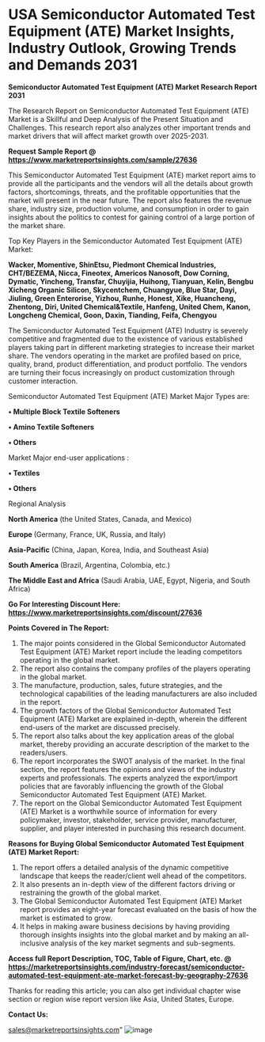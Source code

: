 # USA Semiconductor Automated Test Equipment (ATE) Market Insights, Industry Outlook, Growing Trends and Demands 2031

<strong>Semiconductor Automated Test Equipment (ATE) Market Research Report 2031</strong>

The Research Report on Semiconductor Automated Test Equipment (ATE) Market is a Skillful and Deep Analysis of the Present Situation and Challenges. This research report also analyzes other important trends and market drivers that will affect market growth over 2025-2031.

<strong>Request Sample Report @ <a href=https://www.marketreportsinsights.com/sample/27636>https://www.marketreportsinsights.com/sample/27636</a></strong>

This Semiconductor Automated Test Equipment (ATE) market report aims to provide all the participants and the vendors will all the details about growth factors, shortcomings, threats, and the profitable opportunities that the market will present in the near future. The report also features the revenue share, industry size, production volume, and consumption in order to gain insights about the politics to contest for gaining control of a large portion of the market share.

Top Key Players in the Semiconductor Automated Test Equipment (ATE) Market:

<strong>Wacker, Momentive, ShinEtsu, Piedmont Chemical Industries, CHT/BEZEMA, Nicca, Fineotex, Americos Nanosoft, Dow Corning, Dymatic, Yincheng, Transfar, Chuyijia, Huihong, Tianyuan, Kelin, Bengbu Xicheng Organic Silicon, Skycentchem, Chuangyue, Blue Star, Dayi, Jiuling, Green Enterorise, Yizhou, Runhe, Honest, Xike, Huancheng, Zhentong, Diri, United Chemical&Textile, Hanfeng, United Chem, Kanon, Longcheng Chemical, Goon, Daxin, Tianding, Feifa, Chengyou</strong>

The Semiconductor Automated Test Equipment (ATE) Industry is severely competitive and fragmented due to the existence of various established players taking part in different marketing strategies to increase their market share. The vendors operating in the market are profiled based on price, quality, brand, product differentiation, and product portfolio. The vendors are turning their focus increasingly on product customization through customer interaction.

Semiconductor Automated Test Equipment (ATE) Market Major Types are:

<strong>• Multiple Block Textile Softeners

• Amino Textile Softeners

• Others</strong>

Market Major end-user applications :

<strong>• Textiles

• Others</strong>

Regional Analysis

</u><strong><b>North America</b></strong> (the United States, Canada, and Mexico)

<strong><b>Europe </b></strong>(Germany, France, UK, Russia, and Italy)

<strong><b>Asia-Pacific</b></strong> (China, Japan, Korea, India, and Southeast Asia)

<strong><b>South America</b></strong> (Brazil, Argentina, Colombia, etc.)

<strong><b>The Middle East and Africa</b></strong> (Saudi Arabia, UAE, Egypt, Nigeria, and South Africa)

<strong>Go For Interesting Discount Here: <a href=https://www.marketreportsinsights.com/discount/27636>https://www.marketreportsinsights.com/discount/27636</a></strong>

<strong>Points Covered in The Report:</strong>
<ol>
  <li>The major points considered in the Global Semiconductor Automated Test Equipment (ATE) Market report include the leading competitors operating in the global market.</li>
  <li>The report also contains the company profiles of the players operating in the global market.</li>
  <li>The manufacture, production, sales, future strategies, and the technological capabilities of the leading manufacturers are also included in the report.</li>
  <li>The growth factors of the Global Semiconductor Automated Test Equipment (ATE) Market are explained in-depth, wherein the different end-users of the market are discussed precisely.</li>
  <li>The report also talks about the key application areas of the global market, thereby providing an accurate description of the market to the readers/users.</li>
  <li>The report incorporates the SWOT analysis of the market. In the final section, the report features the opinions and views of the industry experts and professionals. The experts analyzed the export/import policies that are favorably influencing the growth of the Global Semiconductor Automated Test Equipment (ATE) Market.</li>
  <li>The report on the Global Semiconductor Automated Test Equipment (ATE) Market is a worthwhile source of information for every policymaker, investor, stakeholder, service provider, manufacturer, supplier, and player interested in purchasing this research document.</li>
</ol>
<strong>Reasons for Buying Global Semiconductor Automated Test Equipment (ATE) Market Report:</strong>

<ol>
  <li>The report offers a detailed analysis of the dynamic competitive landscape that keeps the reader/client well ahead of the competitors.</li>
  <li>It also presents an in-depth view of the different factors driving or restraining the growth of the global market.</li>
  <li>The Global Semiconductor Automated Test Equipment (ATE) Market report provides an eight-year forecast evaluated on the basis of how the market is estimated to grow.</li>
  <li>It helps in making aware business decisions by having providing thorough insights insights into the global market and by making an all-inclusive analysis of the key market segments and sub-segments.</li>
</ol>
<strong>Access full Report Description, TOC, Table of Figure, Chart, etc. @ <a href=https://marketreportsinsights.com/industry-forecast/semiconductor-automated-test-equipment-ate-market-forecast-by-geography-27636>https://marketreportsinsights.com/industry-forecast/semiconductor-automated-test-equipment-ate-market-forecast-by-geography-27636</a></strong>


Thanks for reading this article; you can also get individual chapter wise section or region wise report version like Asia, United States, Europe.

<strong>Contact Us:</strong>

sales@marketreportsinsights.com"
![image](https://github.com/user-attachments/assets/4541b407-f8e2-4bda-ac78-99b27d54285c)
